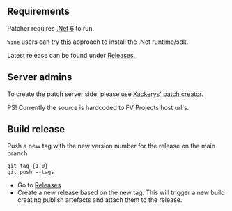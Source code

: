 ## Requirements
Patcher requires [.Net 6](https://dotnet.microsoft.com/en-us/download/dotnet/6.0) to run.

`Wine` users can try [this](https://www.winehq.org/pipermail/wine-devel/2020-August/172472.html) approach to install the .Net runtime/sdk.

Latest release can be found under [Releases](https://github.com/Gates-Of-Time/FVProject-Patcher/releases).

## Server admins
To create the patch server side, please use [Xackerys' patch creator](https://github.com/xackery/eqemupatcher).

PS! Currently the source is hardcoded to FV Projects host url's.

## Build release
Push a new tag with the new version number for the release on the main branch
```
git tag {1.0}
git push --tags
```

* Go to [Releases](https://github.com/Gates-Of-Time/FVProject-Patcher/releases)
* Create a new release based on the new tag.
  This will trigger a new build creating publish artefacts and attach them to the release.

